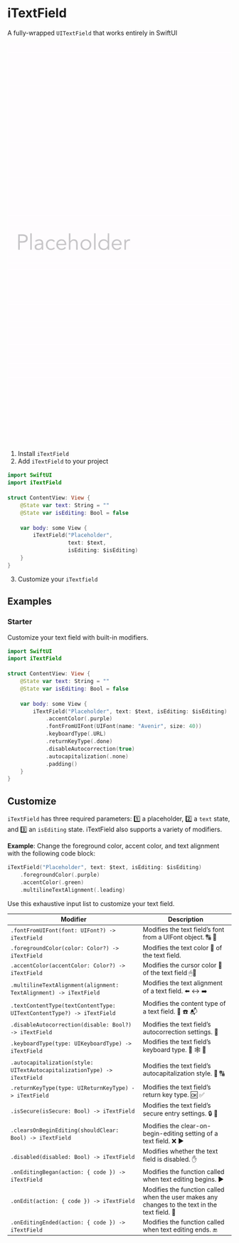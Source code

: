 # iTextField

A fully-wrapped `UITextField` that works entirely in SwiftUI

![Farmers Market Finder Demo](Demo/iTextFieldDemo1Light.gif)

1. Install `iTextField`
2. Add `iTextField` to your project
```swift
import SwiftUI
import iTextField

struct ContentView: View {
    @State var text: String = ""
    @State var isEditing: Bool = false

    var body: some View {
        iTextField("Placeholder",
                   text: $text,
                   isEditing: $isEditing)
    }
}
```
3. Customize your `iTextfield`


## Examples
### Starter
Customize your text field with built-in modifiers.
```swift
import SwiftUI
import iTextField

struct ContentView: View {
    @State var text: String = ""
    @State var isEditing: Bool = false

    var body: some View {
        iTextField("Placeholder", text: $text, isEditing: $isEditing)
            .accentColor(.purple)
            .fontFromUIFont(UIFont(name: "Avenir", size: 40))
            .keyboardType(.URL)
            .returnKeyType(.done)
            .disableAutocorrection(true)
            .autocapitalization(.none)
            .padding()
    }
}
```


## Customize
`iTextField` has three required parameters: 1️⃣ a placeholder, 2️⃣ a `text` state, and 3️⃣ an `isEditing` state. iTextField also supports a variety of modifiers.

**Example**: Change the foreground color, accent color, and text alignment with the following code block:
```swift
iTextField("Placeholder", text: $text, isEditing: $isEditing)
    .foregroundColor(.purple)
    .accentColor(.green)
    .multilineTextAlignment(.leading)
```

Use this exhaustive input list to customize your text field.

Modifier | Description
--- | ---
`.fontFromUIFont(font: UIFont?) -> iTextField` | Modifies the text field’s font from a UIFont object. 🔠 🔡
`.foregroundColor(color: Color?) -> iTextField` | Modifies the text color 🎨 of the text field.
`.accentColor(accentColor: Color?) -> iTextField` | Modifies the cursor color 🌈 of the text field 🖱💬
`.multilineTextAlignment(alignment: TextAlignment) -> iTextField` | Modifies the text alignment of a text field. ⬅️ ↔️ ➡️
`.textContentType(textContentType: UITextContentType?) -> iTextField` | Modifies the content type of a text field. 📧 ☎️ 📬
`.disableAutocorrection(disable: Bool?) -> iTextField` | Modifies the text field’s autocorrection settings. 💬
`.keyboardType(type: UIKeyboardType) -> iTextField` | Modifies the text field’s keyboard type. 📩 🕸 🧒
`.autocapitalization(style: UITextAutocapitalizationType) -> iTextField` | Modifies the text field’s autocapitalization style. 🔡 🔠
`.returnKeyType(type: UIReturnKeyType) -> iTextField` | Modifies the text field’s return key type. 🆗 ✅
`.isSecure(isSecure: Bool) -> iTextField` | Modifies the text field’s secure entry settings. 🔒 🚨
`.clearsOnBeginEditing(shouldClear: Bool) -> iTextField` | Modifies the clear-on-begin-editing setting of a text field. ❌ ▶️
`.disabled(disabled: Bool) -> iTextField` | Modifies whether the text field is disabled. ✋
`.onEditingBegan(action: { code }) -> iTextField` | Modifies the function called when text editing begins. ▶️
`.onEdit(action: { code }) -> iTextField` | Modifies the function called when the user makes any changes to the text in the text field. 💬
`.onEditingEnded(action: { code }) -> iTextField` | Modifies the function called when text editing ends. 🔚